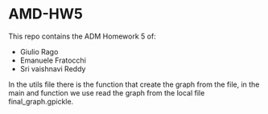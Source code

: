 # AMD-HW5

This repo contains the ADM Homework 5 of:
- Giulio Rago
- Emanuele Fratocchi 
- Sri vaishnavi  Reddy



In the utils file there is the function that create the graph from the file, in the main and function we use read the graph from the local file final_graph.gpickle.
